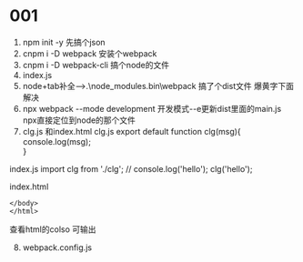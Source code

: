 # 001
1. npm init -y    先搞个json
2. cnpm i -D webpack    安装个webpack
3. cnpm i -D webpack-cli       搞个node的文件
4. index.js
5. node+tab补全-->.\node_modules\.bin\webpack    搞了个dist文件  爆黄字下面解决
6. npx webpack --mode development   开发模式--e更新dist里面的main.js
    npx直接定位到node的那个文件
7. clg.js 和index.html
clg.js
export default function clg(msg){
    console.log(msg);   
}


index.js
import clg from './clg';
// console.log('hello');
clg('hello');


index.html
    <!DOCTYPE html>
    <html lang="en">
    <head>
        <meta charset="UTF-8">
        <meta name="viewport" content="width=device-width, initial-scale=1.0">
        <title>Document</title>
        <script src="./dist/main.js"></script>
    <body>
        
    </body>
    </html>

查看html的colso 可输出


8. webpack.config.js


